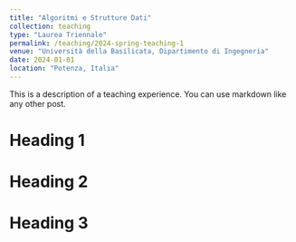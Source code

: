 ```yaml
---
title: "Algoritmi e Strutture Dati"
collection: teaching
type: "Laurea Triennale"
permalink: /teaching/2024-spring-teaching-1
venue: "Università della Basilicata, Dipartimento di Ingegneria"
date: 2024-01-01
location: "Potenza, Italia"
---
```


This is a description of a teaching experience. You can use markdown like any other post.

Heading 1
======

Heading 2
======

Heading 3
======
